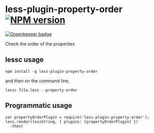 # less-plugin-property-order [![NPM version][npm-image]][npm-url]

[![Greenkeeper badge](https://badges.greenkeeper.io/christophehurpeau/less-plugin-property-order.svg)](https://greenkeeper.io/)


[npm-image]: https://img.shields.io/npm/v/less-plugin-property-order.svg?style=flat
[npm-url]: https://npmjs.org/package/less-plugin-property-order


Check the order of the properties

## lessc usage

```
npm install -g less-plugin-property-order
```

and then on the command line,

```
lessc file.less --property-order
```

## Programmatic usage

```
var propertyOrderPlugin = require('less-plugin-property-order');
less.render(lessString, { plugins: [propertyOrderPlugin] })
  .then(
```
